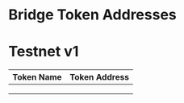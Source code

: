 


# Bridge Token Addresses

# Testnet v1

| Token Name | Token Address |
| ---------- | ------------- |
|            |               |
|            |               |
|            |               |

          